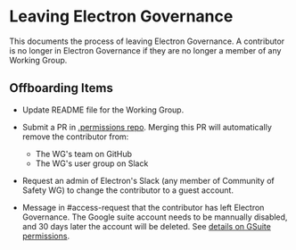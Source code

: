 # Leaving Electron Governance

This documents the process of leaving Electron Governance. A contributor is no longer in Electron Governance if they are no longer a member of any Working Group.

## Offboarding Items

* Update README file for the Working Group.

* Submit a PR in [.permissions repo](https://github.com/electron/.permissions/). Merging this PR will automatically remove the contributor from:
    * The WG's team on GitHub
    * The WG's user group on Slack

* Request an admin of Electron's Slack (any member of Community of Safety WG) to change the contributor to a guest account.

* Message in #access-request that the contributor has left Electron Governance. The Google suite account needs to be mannually disabled, and 30 days later the account will be deleted. See [details on GSuite permissions](./permissions.md#gsuite).